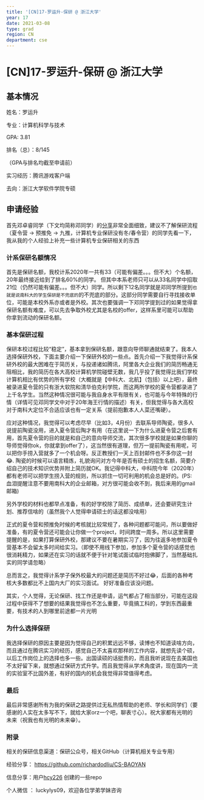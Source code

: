 ```yaml
---
title: '[CN]17-罗运升-保研 @ 浙江大学'
year: 17
date: 2021-03-08
type: grad
region: CN
department: cse
---
```


# [CN]17-罗运升-保研 @ 浙江大学

## 基本情况

姓名：罗运升

专业：计算机科学与技术

GPA: 3.81

排名（总）：8/145

（GPA与排名均截至申请前）

实习经历：腾讯游戏客户端

去向：浙江大学软件学院专硕

## 申请经验

首先邓卓睿同学（下文均简称邓同学）的[分享](https://sustech-application.github.io/2020-Fall/#/grad-application/finance/financial-engineering/[CN]-17-dengzhuorui)非常全面细致，建议不了解保研流程（夏令营 -> 预推免 -> 九推，计算机专业保研没有冬/春令营）的同学先看一下，我从我的个人经验上补充一些计算机专业保研相关的东西

### 计系保研名额情况

首先是保研名额，我校计系2020年一共有33（可能有偏差。。。但不大）个名额，20年最终接近给到了排名60%的同学。 但其中本系老师只可以从33名同学中招取21位（仍然可能有偏差。。。但不大）同学。所以剩下12名同学就是邓同学所提到`也就是说南科大的学生保研是不兜底的`的不兜底的部分。这部分同学需要自行寻找接收单位，可能是本校外系亦或者是外校。其次也要强调一下邓同学提到过的如果觉得拿保研名额有难度，可以先去争取外校尤其是名校的offer，这样系里可能可以帮助你拿到流动的保研名额。

### 基本保研过程

保研本校过程比较“稳定”，基本拿到保研名额，跟意向导师聊通就结束了。我本人选择保研外校，下面主要介绍一下保研外校的一些点。首先介绍一下我觉得计系保研外校的最大困难在于简历关，与投递诸如腾讯，阿里各大企业我们的简历畅通无阻相比，我的简历在各大高校计算机学院碰壁无数，我几乎投了我觉得比我们学校计算机相比有优势的所有学校（大概就是【中科大、北航】（包括）以上吧），最终被录进夏令营的只有浙大软院和清华伯克利学院，而这两所学校的夏令营都录进了上千名学生。当然这种情况很可能与我自身水平有限有关，也可能与今年特殊的行情（详情可见邓同学文中对于20年海王行情的描述）有关，但我觉得与各大高校对于南科大定位不合适应该也有一定关系（提前抱歉本人人菜还嘴硬）。

应对这种情况，我觉得可以考虑尽早（比如3，4月份）去联系导师陶瓷，很多人说提前陶瓷没用，进入夏令营后陶才有用（在这里说一下为什么进夏令营之后套有用，首先夏令营的目的就是和自己的意向导师交流，其次很多学校就是如果你聊的导师觉得你ok，你就拿到offer了），这当然很有道理，但万一提前陶瓷有用呢，可以把你手捞入营就多了一个机会呀。反正教授们一天上百封邮件也不多你这一封😂. 陶瓷的时候可以语言精炼，礼貌询问对方今年是否有硕士的招生名额，简要介绍自己的技术知识优势并附上简历就OK。我记得中科大，中科院今年（2020年）都有老师可以把学生捞入营的规则，所以抓住一切可利用的机会总是好的。(PS: 血泪提醒注意不要用南科大的企业邮箱，对方很可能会收不到，我后来用的gmail邮箱)

另外学校的材料也都早点准备，有的好学校除了简历、成绩单，还会要研究生计划、推荐信啥的（虽然我个人觉得申请硕士的话这都没啥用）

正式的夏令营和预推免时候的考核就比较常规了，各种问题都可能问，所以要做好准备，有的夏令营还可能会让你做一个project，时间跨度一周多。所以这里需要提醒的是，如果打算保研外校，那建议不要在暑期实习了，因为往返多地参加夏令营基本不会留太多时间给实习。（即使不用线下参加，参加多个夏令营的话感觉也很消耗精力，如果还在实习的话就不便于针对笔试面试临时抱佛脚了，当然基础扎实的同学请忽略）

总而言之，我觉得计系学子保外校最大的问题还是简历不好过😂，后面的各种考核大多数都比不上国内大厂的实习面试。 好好准备应该没问题。

其实，个人觉得，无论保研、找工作还是申请，运气都占了相当部分，可能在这段过程中获得不了想要的结果我觉得也不怎么重要，毕竟搞工科的，学到东西最重要，有技术的人到哪里前途都一片光明

### 为什么选择保研

我选择保研的原因主要是因为觉得自己的积累远远不够，读博也不知道读啥方向，而且通过在腾讯实习的经历，感觉自己不太喜欢那样的工作内容，就想先读个硕，以后工作岗位上的选择也多一些。出国读硕的话挺贵的，而且我听说现在去美国也不太好留下来，就想通过保研方式升学。而且我觉得从学术角度讲，现在国内一流的实验室不比国外差，有好的国内的机会我觉得非常值得考虑。

### 最后

最后非常感谢所有为我的保研之路提供过无私热情帮助的老师、学长和同学们（要感谢的人实在太多写不下，就给大家orz一个吧，聊表寸心）。祝大家都有光明的未来（祝我也有光明的未来😁）。

### 附录

相关的保研信息渠道：保研公众号，相关GitHub（计算机相关专业专用）

经验分享： https://github.com/richardodliu/CS-BAOYAN

信息分享：用户[hcy226](https://github.com/hcy226) 创建的一些repo

个人微信 ： luckylys09，欢迎各位学弟学妹咨询